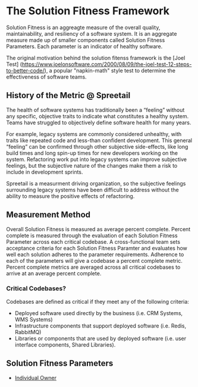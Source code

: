 # The Solution Fitness Framework
Solution Fitness is an aggreagte measure of the overall quality, maintainability, and resiliency of a software system. It is an aggregate measure made up of smaller components called Solution Fitness Parameters. Each parameter is an indicator of healthy software. 

The original motivation behind the solution fitenss framework is the [Joel Test] (https://www.joelonsoftware.com/2000/08/09/the-joel-test-12-steps-to-better-code/), a popular "napkin-math" style test to determine the effectiveness of software teams. 

## History of the Metric @ Spreetail
The health of software systems has traditionally been a “feeling” without any specific, objective traits to indicate what constitutes a healthy system. Teams have struggled to objectively define software health for many years. 

For example, legacy systems are commonly considered unhealthy, with traits like repeated code and less-than confident development. This general “feeling” can be confirmed through other subjective side-effects, like long build times and long spin-up times for new developers working on the system. Refactoring work put into legacy systems can improve subjective feelings, but the subjective nature of the changes make them a risk to include in development sprints. 

Spreetail is a measurment driving organization, so the subjective feelings surrounding legacy systems have been difficult to address without the ability to measure the positive effects of refactoring. 

## Measurement Method
Overall Solution Fitness is measured as average percent complete. Percent complete is measured through the evaluation of each Solution Fitness Parameter across each critical codebase. A cross-functional team sets acceptance criteria for each Solution Fitness Paramter and evaluates how well each solution adheres to the parameter requirements. Adherence to each of the parameters will give a codebase a percent complete metric. Percent complete metrics are averaged across all critical codebases to arrive at an average percent complete.
  
### Critical Codebases?
Codebases are defined as critical if they meet any of the following criteria: 
- Deployed software used directly by the business (i.e. CRM Systems, WMS Systems)
- Infrastructure components that support deployed software (i.e. Redis, RabbitMQ)
- Libraries or components that are used by deployed software (i.e. user interface components, Shared Libraries).

## Solution Fitness Parameters
- [Individual Owner](solution-fitness-parameters/individual-owner.md)

